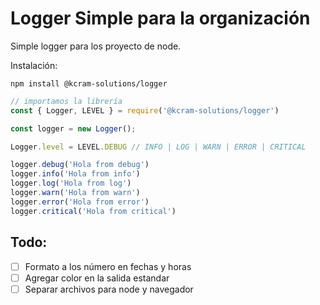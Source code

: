 # Logger Simple para la organización

Simple logger para los proyecto de node.

Instalación:
```
npm install @kcram-solutions/logger
```

```javascript
// importamos la librería
const { Logger, LEVEL } = require('@kcram-solutions/logger')

const logger = new Logger();

Logger.level = LEVEL.DEBUG // INFO | LOG | WARN | ERROR | CRITICAL

logger.debug('Hola from debug')
logger.info('Hola from info')
logger.log('Hola from log')
logger.warn('Hola from warn')
logger.error('Hola from error')
logger.critical('Hola from critical')
```

## Todo:
- [ ] Formato a los número en fechas y horas
- [ ] Agregar color en la salida estandar
- [ ] Separar archivos para node y navegador